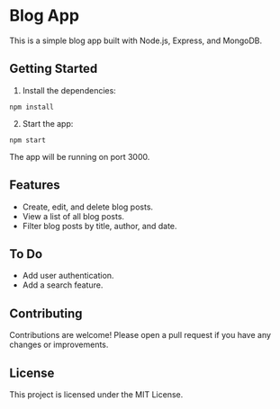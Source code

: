 # Blog App

This is a simple blog app built with Node.js, Express, and MongoDB.

## Getting Started

1. Install the dependencies:

```
npm install
```

2. Start the app:

```
npm start
```

The app will be running on port 3000.

## Features

* Create, edit, and delete blog posts.
* View a list of all blog posts.
* Filter blog posts by title, author, and date.

## To Do

* Add user authentication.
* Add a search feature.

## Contributing

Contributions are welcome! Please open a pull request if you have any changes or improvements.

## License

This project is licensed under the MIT License.
